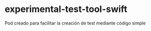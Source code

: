 # experimental-test-tool-swift
Pod creado para facilitar la creación de test mediante código simple
